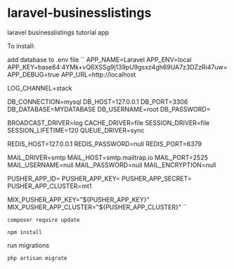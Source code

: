 # laravel-businesslistings
laravel businesslistings tutorial app

To install:

add database to .env file
``
APP_NAME=Laravel
APP_ENV=local
APP_KEY=base64:4YMk+vQ6XSSg9j139pU9gsxz4gh69UA7z3DZzRi47uw=
APP_DEBUG=true
APP_URL=http://localhost

LOG_CHANNEL=stack

DB_CONNECTION=mysql
DB_HOST=127.0.0.1
DB_PORT=3306
DB_DATABASE=MYDATABASE
DB_USERNAME=root
DB_PASSWORD=

BROADCAST_DRIVER=log
CACHE_DRIVER=file
SESSION_DRIVER=file
SESSION_LIFETIME=120
QUEUE_DRIVER=sync

REDIS_HOST=127.0.0.1
REDIS_PASSWORD=null
REDIS_PORT=6379

MAIL_DRIVER=smtp
MAIL_HOST=smtp.mailtrap.io
MAIL_PORT=2525
MAIL_USERNAME=null
MAIL_PASSWORD=null
MAIL_ENCRYPTION=null

PUSHER_APP_ID=
PUSHER_APP_KEY=
PUSHER_APP_SECRET=
PUSHER_APP_CLUSTER=mt1

MIX_PUSHER_APP_KEY="${PUSHER_APP_KEY}"
MIX_PUSHER_APP_CLUSTER="${PUSHER_APP_CLUSTER}"
``

````````````````````````
composer require update
````````````````````````

````````````````````````
npm install
````````````````````````

run migrations

``
php artisan migrate
``
